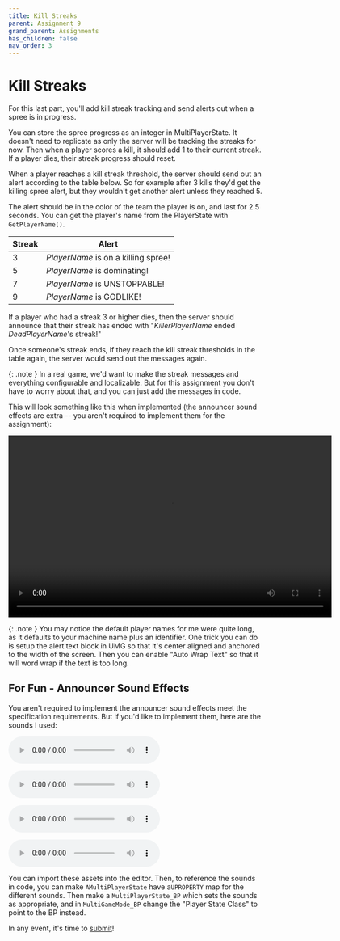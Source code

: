 ```yaml
---
title: Kill Streaks
parent: Assignment 9
grand_parent: Assignments
has_children: false
nav_order: 3
---
```


# Kill Streaks

For this last part, you'll add kill streak tracking and send alerts out when a spree is in progress.

You can store the spree progress as an integer in MultiPlayerState. It doesn't need to replicate as only the server will be tracking the streaks for now. Then when a player scores a kill, it should add 1 to their current streak. If a player dies, their streak progress should reset.

When a player reaches a kill streak threshold, the server should send out an alert according to the table below. So for example after 3 kills they'd get the killing spree alert, but they wouldn't get another alert unless they reached 5.

The alert should be in the color of the team the player is on, and last for 2.5 seconds. You can get the player's name from the PlayerState with `GetPlayerName()`.

| Streak | Alert                               |
| ------ | ----------------------------------- |
| 3      | _PlayerName_ is on a killing spree! |
| 5      | _PlayerName_ is dominating!         |
| 7      | _PlayerName_ is UNSTOPPABLE!        |
| 9      | _PlayerName_ is GODLIKE!            |

If a player who had a streak 3 or higher dies, then the server should announce that their streak has ended with "_KillerPlayerName_ ended _DeadPlayerName_'s streak!"

Once someone's streak ends, if they reach the kill streak thresholds in the table again, the server would send out the messages again.

{: .note }
In a real game, we'd want to make the streak messages and everything configurable and localizable. But for this assignment you don't have to worry about that, and you can just add the messages in code.

This will look something like this when implemented (the announcer sound effects are extra -- you aren't required to implement them for the assignment):

<video style="display:block; margin: 0 auto;" width="640" height="360" controls>
  <source src="assets/09-03.mp4" type="video/mp4">
</video>

{: .note }
You may notice the default player names for me were quite long, as it defaults to your machine name plus an identifier. One trick you can do is setup the alert text block in UMG so that it's center aligned and anchored to the width of the screen. Then you can enable "Auto Wrap Text" so that it will word wrap if the text is too long.

## For Fun - Announcer Sound Effects

You aren't required to implement the announcer sound effects meet the specification requirements. But if you'd like to implement them, here are the sounds I used:

<audio controls src="assets/killingspree.wav"></audio>

<audio controls src="assets/dominating.wav"></audio>

<audio controls src="assets/unstoppable.wav"></audio>

<audio controls src="assets/godlike.wav"></audio>

You can import these assets into the editor. Then, to reference the sounds in code, you can make `AMultiPlayerState` have a`UPROPERTY` map for the different sounds. Then make a `MultiPlayerState_BP`  which sets the sounds as appropriate, and in `MultiGameMode_BP` change the "Player State Class" to point to the BP instead.

In any event, it's time to [submit](09-04.html)!
